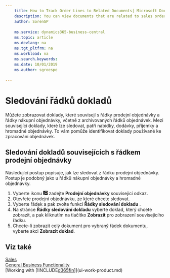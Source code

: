 ```yaml
---
    title: How to Track Order Lines to Related Documents| Microsoft Docs
    description: You can view documents that are related to sales order lines and purchase order lines, including from archived order lines. Related documents that you can track include quotes, shipments, receipts, and blanket orders. This helps you to identify documents used to process orders.
    author: SorenGP

    ms.service: dynamics365-business-central
    ms.topic: article
    ms.devlang: na
    ms.tgt_pltfrm: na
    ms.workload: na
    ms.search.keywords:
    ms.date: 10/01/2019
    ms.author: sgroespe

---
```

# Sledování řádků dokladů
Můžete zobrazovat doklady, které souvisejí s řádky prodejní objednávky a řádky nákupní objednávky, včetně z archivovaných řádků objednávek. Mezi související doklady, které lze sledovat, patří nabídky, dodávky, příjemky a hromadné objednávky. To vám pomůže identifikovat doklady používané ke zpracování objednávek.

## Sledování dokladů souvisejících s řádkem prodejní objednávky
Následující postup popisuje, jak lze sledovat z řádku prodejní objednávky. Postup je podobný jako u řádků nákupní objednávky a hromadné objednávky.

1. Vyberte ikonu ![Žárovky, která otevře funkci Řekněte mi](media/ui-search/search_small.png " Řekněte mi, co chcete dělat") zadejte **Prodejní objednávky** související odkaz.
2. Otevřete prodejní objednávku, ze které chcete sledovat.
3. Vyberte řádek a pak zvolte funkci **Řádky sledování dokladu** .
4. Na stránce **Řádky sledování dokladu** vyberte doklad, který chcete zobrazit, a pak kliknutím na tlačítko **Zobrazit** pro zobrazení souvisejícího řádku.
5. Chcete-li zobrazit celý dokument pro vybraný řádek dokumentu, vyberte akci **Zobrazit doklad**.

## Viz také
[Sales](sales-manage-sales.md)  
[General Business Functionality](ui-across-business-areas.md)  
[Working with [!INCLUDE[d365fin](includes/d365fin_md.md)]](ui-work-product.md)
